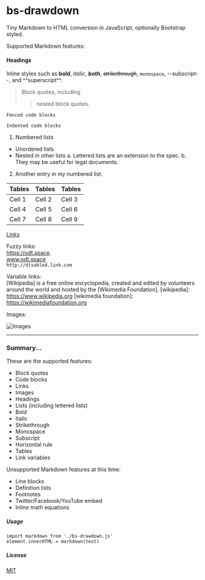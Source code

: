 # bs-drawdown

Tiny Markdown to HTML conversion in JavaScript, optionally Bootstrap styled.

Supported Markdown features:

#### Headings

Inline styles such as **bold**, *italic*, ***both***, ~~strikethrough~~, `monospace`, --subscript--, and ^^superscript^^.

> Block quotes, including
> > nested block quotes.

```
Fenced code blocks
```

    Indented code blocks

1. Numbered lists
  - Unordered lists
  - Nested in other lists
    a. Lettered lists are an extension to the spec.
    b. They may be useful for legal documents.
2. Another entry in my numbered list.

| Tables | Tables | Tables |
| ------ | ------ | ------ |
| Cell 1 | Cell 2 | Cell 3 |
| Cell 4 | Cell 5 | Cell 6 |
| Cell 7 | Cell 8 | Cell 9 |

[Links](https://github.com/JulienChebance/bs-drawdown)

Fuzzy links:  
https://odt.space.  
www.odt.space  
`http://disabled.link.com`

Variable links:  
[Wikipedia] is a free online encyclopedia, created and edited by volunteers around the world and hosted by the [Wikimedia Foundation].
[wikipedia]: https://www.wikipedia.org
[wikimedia foundation]: https://wikimediafoundation.org

Images:

![Images](https://upload.wikimedia.org/wikipedia/commons/4/48/Markdown-mark.svg)

---

### Summary...

These are the supported features:

- Block quotes
- Code blocks
- Links
- Images
- Headings
- Lists (including lettered lists)
- Bold
- Italic
- Strikethrough
- Monospace
- Subscript
- Horizontal rule
- Tables
- Link variables

Unsupported Markdown features at this time:

- Line blocks
- Definition lists
- Footnotes
- Twitter/Facebook/YouTube embed
- Inline math equations

##### Usage

    import markdown from './bs-drawdown.js'
    element.innerHTML = markdown(text)

##### License

[MIT](LICENSE)